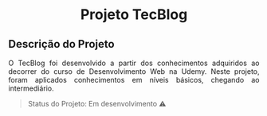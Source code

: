 <h1 align="center"> Projeto TecBlog </h1>

## Descrição do Projeto

<p align="justify"> O TecBlog foi desenvolvido a partir dos conhecimentos adquiridos ao decorrer do curso de Desenvolvimento Web na Udemy.
Neste projeto, foram aplicados conhecimentos em níveis básicos, chegando ao intermediário. </p>

> Status do Projeto: Em desenvolvimento :warning:

